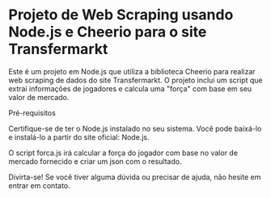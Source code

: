 # Projeto de Web Scraping usando Node.js e Cheerio para o site Transfermarkt 

Este é um projeto em Node.js que utiliza a biblioteca Cheerio para realizar web scraping de dados do site Transfermarkt. O projeto inclui um script que extrai informações de jogadores e calcula uma "força" com base em seu valor de mercado.

Pré-requisitos

Certifique-se de ter o Node.js instalado no seu sistema. Você pode baixá-lo e instalá-lo a partir do site oficial: Node.js.

O script forca.js irá calcular a força do jogador com base no valor de mercado fornecido e criar um json com o resultado.

Divirta-se! Se você tiver alguma dúvida ou precisar de ajuda, não hesite em entrar em contato.
